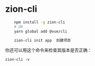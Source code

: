 # zion-cli
```sh
    npm install -g zion-cli
    # OR
    yarn global add @vue/cli

    zion-cli init app  创建项目
```

你还可以用这个命令来检查其版本是否正确：

```
zion-cli -v
```